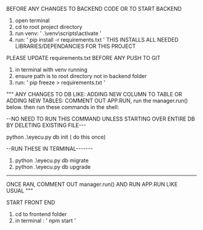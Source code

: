 BEFORE ANY CHANGES TO BACKEND CODE OR TO START BACKEND
1. open terminal
2. cd to root project directory
3. run venv: ' .\venv\scripts\activate '
4. run: ' pip install -r requirements.txt '
THIS INSTALLS ALL NEEDED LIBRARIES/DEPENDANCIES FOR THIS PROJECT

PLEASE UPDATE requirements.txt BEFORE ANY PUSH TO GIT
1. in terminal with venv running
2. ensure path is to root directory not in backend folder
3. run: ' pip freeze > requirements.txt '


"""
ANY CHANGES TO DB LIKE: ADDING NEW COLUMN TO TABLE OR ADDING NEW TABLES:
COMMENT OUT APP.RUN, run the manager.run() below.
then run these commands in the shell:

--NO NEED TO RUN THIS COMMAND UNLESS STARTING OVER ENTIRE DB BY DELETING EXISTING FILE---

python .\eyecu.py db init ( do this once) 


--RUN THESE IN TERMINAL-------
1. python .\eyecu.py db migrate
2. python .\eyecu.py db upgrade
---------
ONCE RAN, COMMENT OUT manager.run() AND 
RUN APP.RUN LIKE USUAL
"""

START FRONT END
1. cd to frontend folder
2. in terminal : ' npm start '

